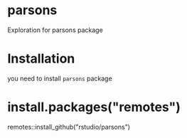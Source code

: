 # parsons
Exploration for parsons package

# Installation

you need to install `parsons` package
# install.packages("remotes")
remotes::install_github("rstudio/parsons")
